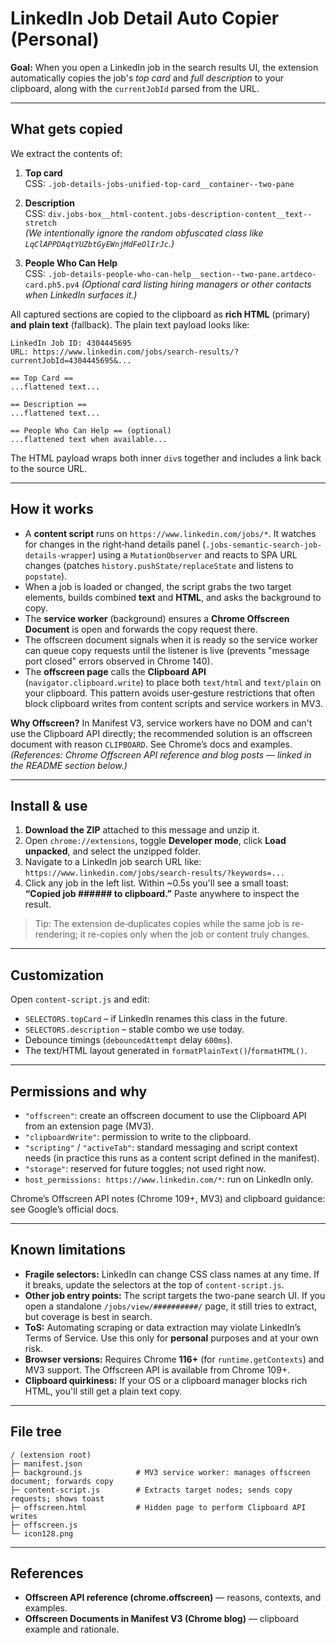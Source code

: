 # LinkedIn Job Detail Auto Copier (Personal)

**Goal:** When you open a LinkedIn job in the search results UI, the extension automatically copies the job's *top card* and *full description* to your clipboard, along with the `currentJobId` parsed from the URL.

---

## What gets copied

We extract the contents of:

1. **Top card**  
   CSS: `.job-details-jobs-unified-top-card__container--two-pane`

2. **Description**  
   CSS: `div.jobs-box__html-content.jobs-description-content__text--stretch`  
   *(We intentionally ignore the random obfuscated class like `LqClAPPDAqtYUZbtGyEWnjMdFeOlIrJc`.)*
3. **People Who Can Help**  
   CSS: `.job-details-people-who-can-help__section--two-pane.artdeco-card.ph5.pv4`
   *(Optional card listing hiring managers or other contacts when LinkedIn surfaces it.)*


All captured sections are copied to the clipboard as **rich HTML** (primary) **and** **plain text** (fallback). The plain text payload looks like:

```
LinkedIn Job ID: 4304445695
URL: https://www.linkedin.com/jobs/search-results/?currentJobId=4304445695&...

== Top Card ==
...flattened text...

== Description ==
...flattened text...

== People Who Can Help == (optional)
...flattened text when available...

```

The HTML payload wraps both inner `div`s together and includes a link back to the source URL.

---

## How it works

- A **content script** runs on `https://www.linkedin.com/jobs/*`. It watches for changes in the right‑hand details panel (`.jobs-semantic-search-job-details-wrapper`) using a `MutationObserver` and reacts to SPA URL changes (patches `history.pushState/replaceState` and listens to `popstate`).  
- When a job is loaded or changed, the script grabs the two target elements, builds combined **text** and **HTML**, and asks the background to copy.
- The **service worker** (background) ensures a **Chrome Offscreen Document** is open and forwards the copy request there.
- The offscreen document signals when it is ready so the service worker can queue copy requests until the listener is live (prevents "message port closed" errors observed in Chrome 140).
- The **offscreen page** calls the **Clipboard API** (`navigator.clipboard.write`) to place both `text/html` and `text/plain` on your clipboard. This pattern avoids user‑gesture restrictions that often block clipboard writes from content scripts and service workers in MV3.

**Why Offscreen?** In Manifest V3, service workers have no DOM and can't use the Clipboard API directly; the recommended solution is an offscreen document with reason `CLIPBOARD`. See Chrome’s docs and examples.  
*(References: Chrome Offscreen API reference and blog posts — linked in the README section below.)*

---

## Install & use

1. **Download the ZIP** attached to this message and unzip it.  
2. Open `chrome://extensions`, toggle **Developer mode**, click **Load unpacked**, and select the unzipped folder.  
3. Navigate to a LinkedIn job search URL like:  
   `https://www.linkedin.com/jobs/search-results/?keywords=...`  
4. Click any job in the left list. Within ~0.5s you'll see a small toast: **“Copied job ###### to clipboard.”** Paste anywhere to inspect the result.

> Tip: The extension de‑duplicates copies while the same job is re-rendering; it re-copies only when the job or content truly changes.

---

## Customization

Open `content-script.js` and edit:

- `SELECTORS.topCard` – if LinkedIn renames this class in the future.  
- `SELECTORS.description` – stable combo we use today.  
- Debounce timings (`debouncedAttempt` delay `600ms`).  
- The text/HTML layout generated in `formatPlainText()`/`formatHTML()`.

---

## Permissions and why

- `"offscreen"`: create an offscreen document to use the Clipboard API from an extension page (MV3).  
- `"clipboardWrite"`: permission to write to the clipboard.  
- `"scripting"` / `"activeTab"`: standard messaging and script context needs (in practice this runs as a content script defined in the manifest).  
- `"storage"`: reserved for future toggles; not used right now.  
- `host_permissions: https://www.linkedin.com/*`: run on LinkedIn only.

Chrome’s Offscreen API notes (Chrome 109+, MV3) and clipboard guidance: see Google’s official docs. 

---

## Known limitations

- **Fragile selectors:** LinkedIn can change CSS class names at any time. If it breaks, update the selectors at the top of `content-script.js`.
- **Other job entry points:** The script targets the two-pane search UI. If you open a standalone `/jobs/view/##########/` page, it still tries to extract, but coverage is best in search.
- **ToS:** Automating scraping or data extraction may violate LinkedIn’s Terms of Service. Use this only for **personal** purposes and at your own risk.
- **Browser versions:** Requires Chrome **116+** (for `runtime.getContexts`) and MV3 support. The Offscreen API is available from Chrome 109+.  
- **Clipboard quirkiness:** If your OS or a clipboard manager blocks rich HTML, you'll still get a plain text copy.

---

## File tree

```
/ (extension root)
├─ manifest.json
├─ background.js            # MV3 service worker: manages offscreen document; forwards copy
├─ content-script.js        # Extracts target nodes; sends copy requests; shows toast
├─ offscreen.html           # Hidden page to perform Clipboard API writes
├─ offscreen.js
└─ icon128.png
```

---

## References

- **Offscreen API reference (chrome.offscreen)** — reasons, contexts, and examples.  
- **Offscreen Documents in Manifest V3 (Chrome blog)** — clipboard example and rationale.

